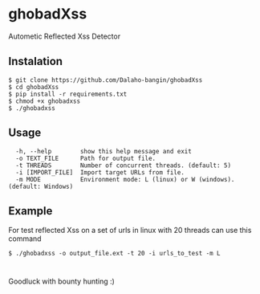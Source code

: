 # ghobadXss
Autometic Reflected Xss Detector
## Instalation

```
$ git clone https://github.com/Dalaho-bangin/ghobadXss
$ cd ghobadXss
$ pip install -r requirements.txt
$ chmod +x ghobadxss
$ ./ghobadxss
```

## Usage
```options:
  -h, --help        show this help message and exit
  -o TEXT_FILE      Path for output file.
  -t THREADS        Number of concurrent threads. (default: 5)
  -i [IMPORT_FILE]  Import target URLs from file.
  -m MODE           Environment mode: L (linux) or W (windows). (default: Windows)
  ```

## Example
For test reflected Xss on a set of urls in linux with 20 threads can use this command
```
$ ./ghobadxss -o output_file.ext -t 20 -i urls_to_test -m L
```

#
Goodluck with bounty hunting :)
